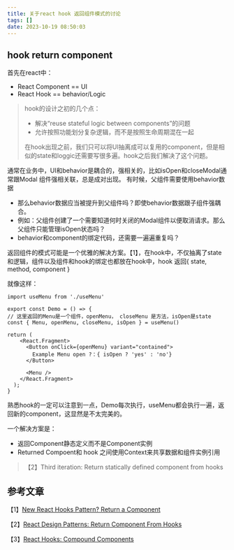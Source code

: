 ```yaml
---
title: 关于react hook 返回组件模式的讨论
tags: []
date: 2023-10-19 08:50:03
---
```


## hook return component

首先在react中：
- React Component == UI
- React Hook == behavior/Logic

> hook的设计之初的几个点：
> - 解决“reuse stateful logic between components”的问题
> - 允许按照功能划分复杂逻辑，而不是按照生命周期混在一起
> 
> 在hook出现之前，我们只可以将UI抽离成可以复用的component，但是相似的state和loggic还需要写很多遍。hook之后我们解决了这个问题。

通常在业务中，UI和behavior是耦合的，强相关的，比如isOpen和closeModal通常跟Modal 组件强相关联，总是成对出现。
有时候，父组件需要使用behavior数据

-  那么behavior数据应当被提升到父组件吗？即使behavior数据跟子组件强耦合。
-  例如：父组件创建了一个需要知道何时关闭的Modal组件以便取消请求。那么父组件只能管理isOpen状态吗？
-  behavior和component的绑定代码，还需要一遍遍重复吗？

返回组件的模式可能是一个优雅的解决方案。【1】，在hook中，不仅抽离了state和逻辑，组件以及组件和hook的绑定也都放在hook中，hook 返回{ state, method, component }

就像这样：
```
import useMenu from './useMenu'

export const Demo = () => {
// 这里返回的Menu是一个组件，openMenu， closeMenu 是方法，isOpen是state
const { Menu, openMenu, closeMenu, isOpen } = useMenu()

return (
    <React.Fragment>
      <Button onClick={openMenu} variant="contained">
        Example Menu open ?：{ isOpen ? 'yes' : 'no'}
      </Button>

      <Menu />
    </React.Fragment>
  );
}
```

熟悉hook的一定可以注意到一点，Demo每次执行，useMenu都会执行一遍，返回新的component，这显然是不太完美的。

一个解决方案是：

- 返回Component静态定义而不是Component实例
- Returned Compoent和 hook 之间使用Context来共享数据和组件实例引用
> 【2】Third iteration: Return statically defined component from hooks



## 参考文章
【1】[New React Hooks Pattern? Return a Component](https://dev.to/droopytersen/new-react-hooks-pattern-return-a-component-31bh)

【2】[React Design Patterns: Return Component From Hooks](https://blog.bitsrc.io/new-react-design-pattern-return-component-from-hooks-79215c3eac00)

【3】[React Hooks: Compound Components](https://kentcdodds.com/blog/compound-components-with-react-hooks)





